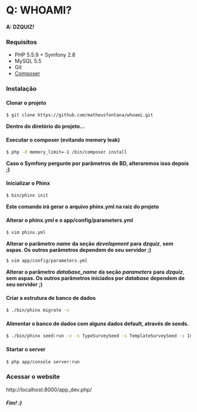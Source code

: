 # Q: WHOAMI?
#### A: DZQUIZ!

### Requisitos

* PHP 5.5.9 + Symfony 2.8
* MySQL 5.5
* Git
* [Composer](https://getcomposer.org/)

### Instalação

#### Clonar o projeto
```sh
$ git clone https://github.com/matheusfontana/whoami.git
```
**Dentro do diretório do projeto...**

#### Executar o composer (evitando memory leak)
```sh
$ php -d memory_limit=-1 /bin/composer install
```
**Caso o Symfony pergunte por parâmetros de BD, alteraremos isso depois ;)**

#### Inicializar o Phinx

```sh
$ bin/phinx init
```
**Este comando irá gerar o arquivo phinx.yml na raiz do projeto**

#### Alterar o phinx.yml e o app/config/parameters.yml

```sh
$ vim phinx.yml
```
**Alterar o parâmetro** ***name*** **da seção** ***development*** **para** ***dzquiz***, **sem aspas. Os outros parâmetros dependem de seu servidor ;)**

```sh
$ vim app/config/parameters.yml
```
**Alterar o parâmetro** ***database_name*** **da seção** ***parameters*** **para** ***dzquiz***, **sem aspas. Os outros parâmetros iniciados por** ***database*** **dependem de seu servidor ;)**

#### Criar a estrutura de banco de dados
```sh
$ ./bin/phinx migrate -v
```

#### Alimentar o banco de dados com alguns dados default, através de seeds.
```sh
$ ./bin/phinx seed:run -v -s TypeSurveySeed -s TemplateSurveySeed -s IdentitySurveySeed -s QuestionSeed -s AnswerSeed
```

#### Startar o server
```sh
$ php app/console server:run
```

### Acessar o website

http://localhost:8000/app_dev.php/

##### Fim! :)






